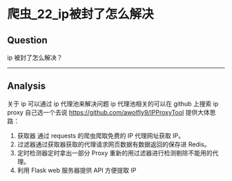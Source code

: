 # 爬虫_22_ip被封了怎么解决


## Question
ip 被封了怎么解决？

----

## Analysis
关于 ip 可以通过 ip 代理池来解决问题 ip 代理池相关的可以在 github 上搜索 ip proxy 自己选一个去说 
https://github.com/awolfly9/IPProxyTool 提供大体思路：
1. 获取器 通过 requests 的爬虫爬取免费的 IP 代理网址获取 IP。
2. 过滤器通过获取器获取的代理请求网页数据有数据返回的保存进 Redis。
3. 定时检测器定时拿出一部分 Proxy 重新的用过滤器进行检测剔除不能用的代理。
4. 利用 Flask web 服务器提供 API 方便提取 IP
